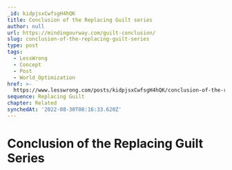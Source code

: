 ```yaml
---
_id: kidpjsxCwfsgH4hQK
title: Conclusion of the Replacing Guilt series
author: null
url: https://mindingourway.com/guilt-conclusion/
slug: conclusion-of-the-replacing-guilt-series
type: post
tags:
  - LessWrong
  - Concept
  - Post
  - World_Optimization
href: >-
  https://www.lesswrong.com/posts/kidpjsxCwfsgH4hQK/conclusion-of-the-replacing-guilt-series
sequence: Replacing Guilt
chapter: Related
synchedAt: '2022-08-30T08:16:33.620Z'
---
```


# Conclusion of the Replacing Guilt Series
